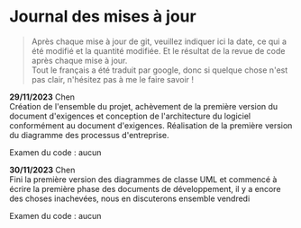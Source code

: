 # Journal des mises à jour  

> Après chaque mise à jour de git, veuillez indiquer ici la date, ce qui a été modifié et la quantité modifiée. Et le résultat de la revue de code après chaque mise à jour.  
> Tout le français a été traduit par google, donc si quelque chose n'est pas clair, n'hésitez pas à me le faire savoir !


**29/11/2023** Chen  
Création de l'ensemble du projet, achèvement de la première version du document d'exigences et conception de l'architecture du logiciel conformément au document d'exigences.
Réalisation de la première version du diagramme des processus d'entreprise.  

Examen du code : aucun  

**30/11/2023** Chen  
Fini la première version des diagrammes de classe UML et commencé à écrire la première phase des documents de développement, il y a encore des choses inachevées, nous en discuterons ensemble vendredi  

Examen du code : aucun  


